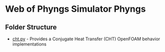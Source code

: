 # Web of Phyngs Simulator Phyngs

## Folder Structure

- [cht.py](cht.py) - Provides a Conjugate Heat Transfer (CHT) OpenFOAM behavior implementations

